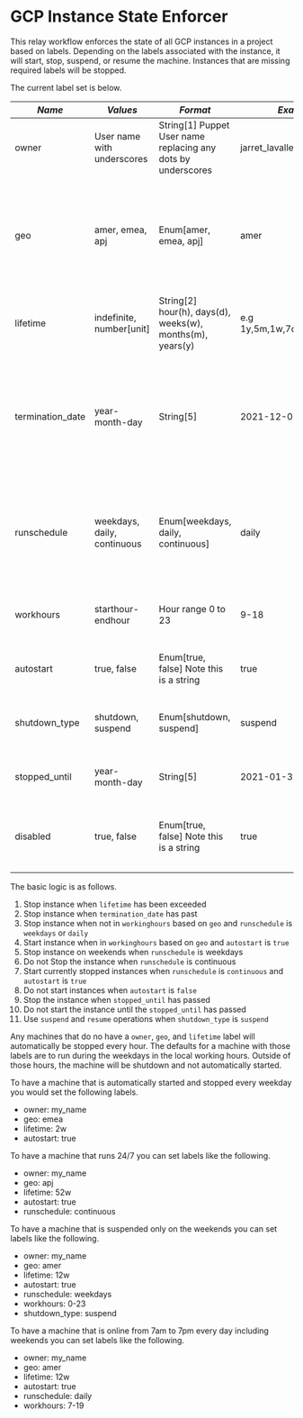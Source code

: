 # GCP Instance State Enforcer
This relay workflow enforces the state of all GCP instances in a project based on labels. Depending on the labels associated with the instance, it will start, stop, suspend, or resume the machine. Instances that are missing required labels will be stopped.

The current label set is below.


|*Name*|*Values*|*Format*|*Examples*|*Required*|*Default*|*Function*|
|------|--------|--------|----------|----------|---------|----------|
|owner|User name with underscores|String[1] Puppet User name replacing any dots by underscores|jarret_lavallee|Yes| |The name of who owns the machine|
|geo|amer, emea, apj|Enum[amer, emea, apj]|amer|Yes| |Used to determine which timezone the owner uses. The timezones are local to where the office is in each geo. apj: Asia/Singapore, emea: Europe/Belfast, amer: America/Los_Angeles|
|lifetime|indefinite, number[unit]|String[2] hour(h), days(d), weeks(w), months(m), years(y)|e.g 1y,5m,1w,7d,24h,indefinite|Yes| |Determine how long an instance should live. Currently only used to shut down the machine.|
|termination_date|year-month-day|String[5]|2021-12-01|No| |Give an end date for deleting an instance. This overrides other lifetime settings. Instances will eventually deleted 14 days after the termination date. Currently this only shuts the machine down.|
|runschedule|weekdays, daily, continuous|Enum[weekdays, daily, continuous]|daily|No|weekdays|When an instance should be running. It will be stopped when not in the `workhours` for the days. `weekdays` are Monday-Friday, `daily` is every day, and `continuous` machines run 24/7|
|workhours|starthour-endhour|Hour range 0 to 23|9-18|No|7-18|Which hours should the instance be on line for in 24 hour time. This is in the local time to the `geo`|
|autostart|true, false|Enum[true, false] Note this is a string|true|No|false|If the machine should be automatically started when it is in the correct `workhours`|
|shutdown_type|shutdown, suspend|Enum[shutdown, suspend]|suspend|No|shutdown|Weather to shut down or suspend the machine. Not available for E2 instances|
|stopped_until|year-month-day|String[5]| 2021-01-31|No| |An optional label to keep around offline. Use this for PTO or long absences|
|disabled |true, false|Enum[true, false] Note this is a string|true|No|false|An optional label that can be used to ensure the machine is stopped for extended time periods|

The basic logic is as follows.

1. Stop instance when `lifetime` has been exceeded
2. Stop instance when `termination_date` has past
3. Stop instance when not in `workinghours` based on `geo` and `runschedule` is `weekdays` or `daily`
4. Start instance when in `workinghours` based on `geo` and `autostart` is `true`
5. Stop instance on weekends when `runschedule` is weekdays
6. Do not Stop the instance when `runschedule` is continuous
7. Start currently stopped instances when `runschedule` is `continuous` and `autostart` is `true`
8. Do not start instances when `autostart` is `false`
9. Stop the instance when `stopped_until` has passed
10. Do not start the instance until the `stopped_until` has passed
11. Use `suspend` and `resume` operations when `shutdown_type` is `suspend`

Any machines that do no have a `owner`, `geo`, and `lifetime` label will automatically be stopped every hour. The defaults for a machine with those labels are to run during the weekdays in the local working hours. Outside of those hours, the machine will be shutdown and not automatically started.

To have a machine that is automatically started and stopped every weekday you would set the following labels.

* owner: my_name
* geo: emea
* lifetime: 2w
* autostart: true

To have a machine that runs 24/7 you can set labels like the following.

* owner: my_name
* geo: apj
* lifetime: 52w
* autostart: true
* runschedule: continuous

To have a machine that is suspended only on the weekends you can set labels like the following.

* owner: my_name
* geo: amer
* lifetime: 12w
* autostart: true
* runschedule: weekdays
* workhours: 0-23
* shutdown_type: suspend

To have a machine that is online from 7am to 7pm every day including weekends you can set labels like the following.

* owner: my_name
* geo: amer
* lifetime: 12w
* autostart: true
* runschedule: daily
* workhours: 7-19
